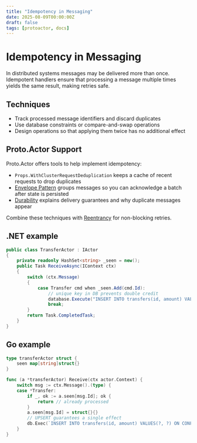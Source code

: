 ```yaml
---
title: "Idempotency in Messaging"
date: 2025-08-09T00:00:00Z
draft: false
tags: [protoactor, docs]
---
```

# Idempotency in Messaging

In distributed systems messages may be delivered more than once. Idempotent handlers ensure that processing a message multiple times yields the same result, making retries safe.

## Techniques

- Track processed message identifiers and discard duplicates
- Use database constraints or compare-and-swap operations
- Design operations so that applying them twice has no additional effect

## Proto.Actor Support

Proto.Actor offers tools to help implement idempotency:

- `Props.WithClusterRequestDeduplication` keeps a cache of recent requests to drop duplicates
- [Envelope Pattern](envelope-pattern.md) groups messages so you can acknowledge a batch after state is persisted
- [Durability](durability.md) explains delivery guarantees and why duplicate messages appear

Combine these techniques with [Reentrancy](reenter.md) for non-blocking retries.

## .NET example

```csharp
public class TransferActor : IActor
{
    private readonly HashSet<string> _seen = new();
    public Task ReceiveAsync(IContext ctx)
    {
        switch (ctx.Message)
        {
            case Transfer cmd when _seen.Add(cmd.Id):
                // unique key in DB prevents double credit
                database.Execute("INSERT INTO transfers(id, amount) VALUES(@Id,@Amount)", cmd);
                break;
        }
        return Task.CompletedTask;
    }
}
```

## Go example

```go
type transferActor struct {
    seen map[string]struct{}
}

func (a *transferActor) Receive(ctx actor.Context) {
    switch msg := ctx.Message().(type) {
    case *Transfer:
        if _, ok := a.seen[msg.Id]; ok {
            return // already processed
        }
        a.seen[msg.Id] = struct{}{}
        // UPSERT guarantees a single effect
        db.Exec(`INSERT INTO transfers(id, amount) VALUES(?, ?) ON CONFLICT DO NOTHING`, msg.Id, msg.Amount)
    }
}
```
